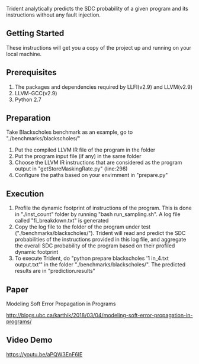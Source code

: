 Trident analytically predicts the SDC probability of a given program and its instructions without any fault injection.

Getting Started
--------------

These instructions will get you a copy of the project up and running on your local machine.

Prerequisites
--------------

1. The packages and dependencies required by LLFI(v2.9) and LLVM(v2.9)
2. LLVM-GCC(v2.9)
3. Python 2.7

Preparation
--------------

Take Blackscholes benchmark as an example, go to "./benchmarks/blackscholes/"

1. Put the compiled LLVM IR file of the program in the folder
2. Put the program input file (if any) in the same folder
3. Choose the LLVM IR instructions that are considered as the program output in "getStoreMaskingRate.py" (line:298)
4. Configure the paths based on your envirnment in "prepare.py"

Execution
--------------

1. Profile the dynamic footprint of instructions of the program. This is done in "./inst_count" folder by running "bash run_sampling.sh". A log file called "fi_breakdown.txt" is generated
2. Copy the log file to the folder of the program under test ("./benchmarks/blackscholes/"). Trident will read and predict the SDC probabilities of the instructions provided in this log file, and aggregate the overall SDC probability of the program based on their profiled dynamic footprint
3. To execute Trident, do "python prepare blackscholes '1 in_4.txt output.txt'" in the folder "./benchmarks/blackscholes/". The predicted results are in "prediction.results"

Paper
--------------

Modeling Soft Error Propagation in Programs

http://blogs.ubc.ca/karthik/2018/03/04/modeling-soft-error-propagation-in-programs/


Video Demo
--------------

https://youtu.be/aPQW3EnF6lE
